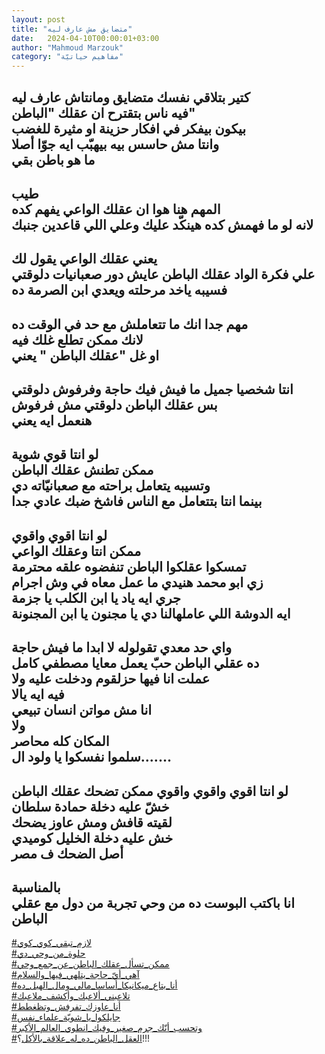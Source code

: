```yaml
---
layout: post
title: "متضايق مش عارف ليه"
date:   2024-04-10T00:00:01+03:00
author: "Mahmoud Marzouk"
category: "مفاهيم حياتيّة"
---
```



كتير بتلاقي نفسك متضايق ومانتاش عارف ليه  
فيه ناس بتقترح ان عقلك "الباطن"  
بيكون بيفكر في افكار حزينة او مثيرة للغضب  
وانتا مش حاسس بيه بيهبّب ايه جوّا أصلا  
ما هو باطن بقي  
-  
طيب  
المهم هنا هوا ان عقلك الواعي يفهم كده  
لانه لو ما فهمش كده هينكّد عليك وعلي اللي قاعدين
جنبك  
-  
يعني عقلك الواعي يقول لك  
علي فكرة الواد عقلك الباطن عايش دور صعبانيات
دلوقتي  
فسيبه ياخد مرحلته ويعدي ابن الصرمة ده  
-  
مهم جدا انك ما تتعاملش مع حد في الوقت ده  
لانك ممكن تطلع غلك فيه  
او غل "عقلك الباطن " يعني  
-  
انتا شخصيا جميل ما فيش فيك حاجة وفرفوش دلوقتي  
بس عقلك الباطن دلوقتي مش فرفوش  
هنعمل ايه يعني  
-  
لو انتا قوي شوية  
ممكن تطنش عقلك الباطن  
وتسيبه يتعامل براحته مع صعبانيّاته دي  
بينما انتا بتتعامل مع الناس فاشخ ضبك عادي جدا  
-  
لو انتا اقوي واقوي  
ممكن انتا وعقلك الواعي  
تمسكوا عقلكوا الباطن تنفضوه علقه محترمة  
زي ابو محمد هنيدي ما عمل معاه في وش اجرام  
جري ايه ياد يا ابن الكلب يا جزمة  
ايه الدوشة اللي عاملهالنا دي يا مجنون يا ابن
المجنونة  
-  
واي حد معدي تقولوله لا ابدا ما فيش حاجة  
ده عقلي الباطن حبّ يعمل معايا مصطفي كامل  
عملت انا فيها حزلقوم ودخلت عليه ولا  
فيه ايه يالا  
انا مش مواتن انسان تبيعي  
ولا  
المكان كله محاصر  
سلموا نفسكوا يا ولود ال.......  
-  
لو انتا اقوي واقوي واقوي ممكن تضحك عقلك الباطن  
خشّ عليه دخلة حمادة سلطان  
لقيته قافش ومش عاوز يضحك  
خش عليه دخلة الخليل كوميدي  
أصل الضحك ف مصر  
-  
بالمناسبة  
انا باكتب البوست ده من وحي تجربة من دول مع عقلي
الباطن  
-  
[<u>\#لازم\_تبقي\_كوي\_كوي</u>](https://www.facebook.com/hashtag/لازم_تبقي_كوي_كوي?source=feed_text)  
[<u>\#حلوة\_من\_وحي\_دي</u>](https://www.facebook.com/hashtag/حلوة_من_وحي_دي?source=feed_text)  
[<u>\#ممكن\_تسأل\_عقلك\_الباطن\_عن\_جمع\_وحي</u>](https://www.facebook.com/hashtag/ممكن_تسأل_عقلك_الباطن_عن_جمع_وحي?source=feed_text)  
[<u>\#آهي\_أيّ\_حاجة\_يتلهي\_فيها\_والسلام</u>](https://www.facebook.com/hashtag/آهي_أيّ_حاجة_يتلهي_فيها_والسلام?source=feed_text)  
[<u>\#أنا\_بتاع\_ميكانيكا\_أساسا\_مالي\_ومال\_الهبل\_ده</u>](https://www.facebook.com/hashtag/أنا_بتاع_ميكانيكا_أساسا_مالي_ومال_الهبل_ده?source=feed_text)  
[<u>\#تلاعبني\_ألاعبك\_وأكشف\_ملاعبك</u>](https://www.facebook.com/hashtag/تلاعبني_ألاعبك_وأكشف_ملاعبك?source=feed_text)  
[<u>\#أنا\_عاوزك\_تفرفش\_وتظغطط</u>](https://www.facebook.com/hashtag/أنا_عاوزك_تفرفش_وتظغطط?source=feed_text)  
[<u>\#جايلكوا\_يا\_شويّة\_علماء\_نفس</u>](https://www.facebook.com/hashtag/جايلكوا_يا_شويّة_علماء_نفس?source=feed_text)  
[<u>\#وتحسب\_أنّك\_جرم\_صغير\_وفيك\_انطوي\_العالم\_الأكبر</u>](https://www.facebook.com/hashtag/وتحسب_أنّك_جرم_صغير_وفيك_انطوي_العالم_الأكبر?source=feed_text)  
[<u>\#العقل\_الباطن\_ده\_له\_علاقة\_بالأكل</u>](https://www.facebook.com/hashtag/العقل_الباطن_ده_له_علاقة_بالأكل?source=feed_text)؟!!!
